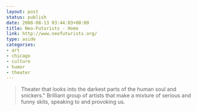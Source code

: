```yaml
---
layout: post
status: publish
date: 2008-08-13 03:44:03+00:00
title: Neo-Futurists - Home
link: http://www.neofuturists.org/
type: aside
categories:
- art
- chicago
- culture
- humor
- theater
---
```


> Theater that looks into the darkest parts of the human soul and snickers." Brilliant group of artists that make a mixture of serious and funny skits, speaking to and provoking us.
